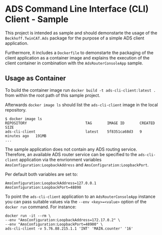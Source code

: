 # ADS Command Line Interface (CLI) Client - Sample

This project is intended as sample and should demonstarte the usage of the `Beckhoff.TwinCAT.Ads` package for the purpose of a simple ADS client application.

Furthermore, it includes a `Dockerfile` to demonstarte the packaging of the client application as a container image and explains the execution of the client container in combination with the `AdsRouterConsoleApp` sample.

## Usage as Container

To build the container image run `docker build -t ads-cli-client:latest .` from within the root path of this sample project.

Afterwards `docker image ls` should list the `ads-cli-client` image in the local repository.

```
$ docker image ls
REPOSITORY                           TAG       IMAGE ID       CREATED         SIZE
ads-cli-client                       latest    5f8351ca68d3   9 minutes ago   191MB
...
```

The sample application does not contain any ADS routing service.
Therefore, an available ADS router service can be specified to the `ads-cli-client` application via the envrionment variables `AmsConfiguration:LoopbackAddress` and `AmsConfiguration:LoopbackPort`.

Per default both variables are set to:

```
AmsConfiguration:LoopbackAddress=127.0.0.1
AmsConfiguration:LoopbackPort=48898
```

To point the `ads-cli-client` application to an `AdsRouterConsoleApp` instance you can pass suitable values via the `--env <key>=<value>` option of the `docker run` command.
For instance:

```
docker run -it --rm \
--env "AmsConfiguration:LoopbackAddress=172.17.0.2" \ 
--env "AmsConfiguration:LoopbackPort=48900" \
ads-cli-client -v 5.76.88.215.1.1 'INT' 'MAIN.counter' '16'
```